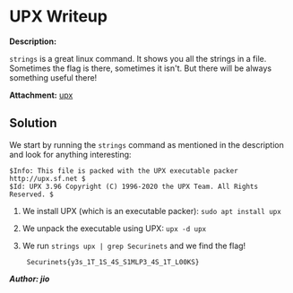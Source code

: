 # UPX Writeup

**Description:**

`strings` is a great linux command. It shows you all the strings in a file. Sometimes the flag is there, sometimes it isn't. But there will be always something useful there!

**Attachment:**
[upx](../Files/upx)

## Solution

We start by running the `strings` command as mentioned in the description and look for anything interesting:

    $Info: This file is packed with the UPX executable packer http://upx.sf.net $
    $Id: UPX 3.96 Copyright (C) 1996-2020 the UPX Team. All Rights Reserved. $

1. We install UPX (which is an executable packer): `sudo apt install upx`
2. We unpack the executable using UPX: `upx -d upx`
3. We run `strings upx | grep Securinets` and we find the flag!

        Securinets{y3s_1T_1S_4S_S1MLP3_4S_1T_L00KS}

***Author: jio***

